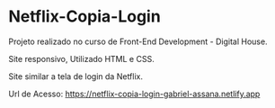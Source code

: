 # Netflix-Copia-Login

Projeto realizado no curso de Front-End Development - Digital House.

Site responsivo, Utilizado HTML e CSS.

Site similar a tela de login da Netflix.

Url de Acesso: https://netflix-copia-login-gabriel-assana.netlify.app

